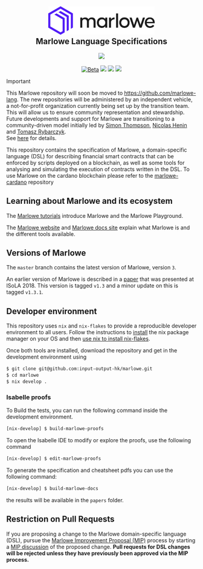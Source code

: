 <h2 align="center">
  <a href="" target="blank_">
    <img src="./doc/image/logo.svg" alt="Logo" height="75">
  </a>
  <br>
  Marlowe Language Specifications
</h2>
  <p align="center">
    <a href="https://github.com/input-output-hk/marlowe/releases"><img src="https://img.shields.io/github/v/release/input-output-hk/marlowe?style=for-the-badge" /></a>
  </p>
<div align="center">
  <a href=""><img src="https://img.shields.io/badge/stability-beta-33bbff.svg" alt="Beta"></a>
  <a href="./LICENSE"><img src="https://img.shields.io/badge/License-Apache_2.0-blue.svg"></a>
  <a href="https://discord.com/invite/cmveaxuzBn"><img src="https://img.shields.io/discord/826816523368005654?label=Chat%20on%20Discord"></a>
  <a href="https://iohk.zendesk.com/hc/en-us/requests/new"><img src="https://img.shields.io/badge/Support-orange"></a>

</div>

> [!IMPORTANT] 
> This Marlowe repository will soon be moved to https://github.com/marlowe-lang. The new repositories will be administered by an independent vehicle, a not-for-profit organization currently being set up by the transition team.<br> 
> This will allow us to ensure community representation and stewardship. Future developments and support for Marlowe are transitioning to a community-driven model initially led by [Simon Thompson](https://github.com/simonjohnthompson), [Nicolas Henin](https://github.com/nhenin) and [Tomasz Rybarczyk](https://github.com/paluh). <br>
> See [here](https://github.com/marlowe-lang/.github/blob/main/profile/transition.md) for details. 


This repository contains the specification of Marlowe, a domain-specific language (DSL) for describing financial smart contracts that can be enforced by scripts deployed on a blockchain, as well as some tools for analysing and simulating the execution of contracts written in the DSL. To use Marlowe on the cardano blockchain please refer to the [marlowe-cardano](https://github.com/input-output-hk/marlowe-cardano) repository

## Learning about Marlowe and its ecosystem

The [Marlowe tutorials](https://docs.marlowe.iohk.io/tutorials) introduce Marlowe and the Marlowe Playground.

The [Marlowe website](https://marlowe.iohk.io/) and [Marlowe docs site](https://docs.marlowe.iohk.io/docs/introduction) explain what Marlowe is and the different tools available.

## Versions of Marlowe

The `master` branch contains the latest version of Marlowe, version `3`.

An earlier version of Marlowe is described in a [paper](https://iohk.io/research/papers/#2WHKDRA8) that was presented at ISoLA 2018. This version is tagged `v1.3` and a minor update on this is tagged `v1.3.1`.

## Developer environment

This repository uses `nix` and `nix-flakes` to provide a reproducible developer environment to all users. Follow the instructions to [install](https://nixos.org/download.html) the nix package manager on your OS and then [use nix to install nix-flakes](https://nixos.wiki/wiki/Flakes#Installing_flakes).

Once both tools are installed, download the repository and get in the development environment using

```bash
$ git clone git@github.com:input-output-hk/marlowe.git
$ cd marlowe
$ nix develop .
```

### Isabelle proofs

To Build the tests, you can run the following command inside the development environment.

```bash
[nix-develop] $ build-marlowe-proofs
```

To open the Isabelle IDE to modify or explore the proofs, use the following command

```bash
[nix-develop] $ edit-marlowe-proofs
```

To generate the specification and cheatsheet pdfs you can use the following command:
```bash
[nix-develop] $ build-marlowe-docs
```

the results will be available in the `papers` folder.


## Restriction on Pull Requests

If you are proposing a change to the Marlowe domain-specific language (DSL), pursue the [Marlowe Improvement Proposal (MIP)](https://github.com/input-output-hk/MIPs) process by starting a [MIP discussion](https://github.com/input-output-hk/MIPs/discussions) of the proposed change. **Pull requests for DSL changes will be rejected unless they have previously been approved via the MIP process.**
